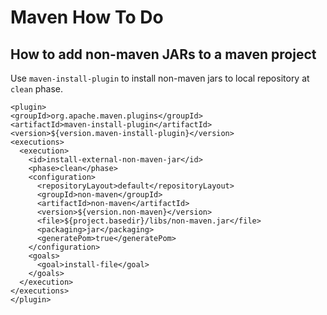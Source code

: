 # Maven How To Do

## How to add non-maven JARs to a maven project
Use `maven-install-plugin` to install non-maven jars to local repository at `clean` phase.

```
<plugin>
<groupId>org.apache.maven.plugins</groupId>
<artifactId>maven-install-plugin</artifactId>
<version>${version.maven-install-plugin}</version>
<executions>
  <execution>
    <id>install-external-non-maven-jar</id>
    <phase>clean</phase>
    <configuration>
      <repositoryLayout>default</repositoryLayout>
      <groupId>non-maven</groupId>
      <artifactId>non-maven</artifactId>
      <version>${version.non-maven}</version>
      <file>${project.basedir}/libs/non-maven.jar</file>
      <packaging>jar</packaging>
      <generatePom>true</generatePom>
    </configuration>
    <goals>
      <goal>install-file</goal>
    </goals>
  </execution>
</executions>
</plugin>
```